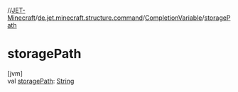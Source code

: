 //[JET-Minecraft](../../../index.md)/[de.jet.minecraft.structure.command](../index.md)/[CompletionVariable](index.md)/[storagePath](storage-path.md)

# storagePath

[jvm]\
val [storagePath](storage-path.md): [String](https://kotlinlang.org/api/latest/jvm/stdlib/kotlin/-string/index.html)

